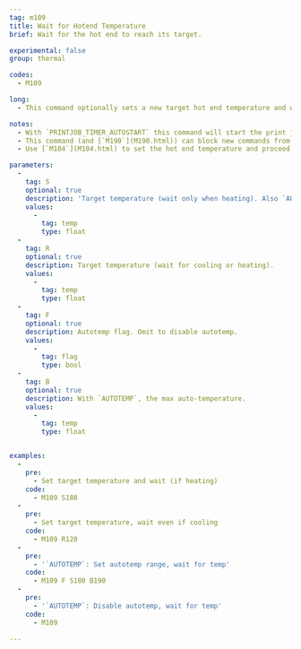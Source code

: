 ```yaml
---
tag: m109
title: Wait for Hotend Temperature
brief: Wait for the hot end to reach its target.

experimental: false
group: thermal

codes:
  - M109

long:
  - This command optionally sets a new target hot end temperature and waits for the target temperature to be reached before proceeding. If the temperature is set with `S` then it waits *only when heating*.

notes:
  - With `PRINTJOB_TIMER_AUTOSTART` this command will start the print job if heating, and stop the print job timer if the temperature is set at or below half of `EXTRUDE_MINTEMP`.
  - This command (and [`M190`](M190.html)) can block new commands from the host. To break out of wait for temperature using `M108` from the host, enable `EMERGENCY_PARSER`.
  - Use [`M104`](M104.html) to set the hot end temperature and proceed without waiting.

parameters:
  -
    tag: S
    optional: true
    description: 'Target temperature (wait only when heating). Also `AUTOTEMP`: The min auto-temperature.'
    values:
      -
        tag: temp
        type: float
  -
    tag: R
    optional: true
    description: Target temperature (wait for cooling or heating).
    values:
      -
        tag: temp
        type: float
  -
    tag: F
    optional: true
    description: Autotemp flag. Omit to disable autotemp.
    values:
      -
        tag: flag
        type: bool
  -
    tag: B
    optional: true
    description: With `AUTOTEMP`, the max auto-temperature.
    values:
      -
        tag: temp
        type: float


examples:
  -
    pre:
      - Set target temperature and wait (if heating)
    code:
      - M109 S180
  -
    pre:
      - Set target temperature, wait even if cooling
    code:
      - M109 R120
  -
    pre:
      - '`AUTOTEMP`: Set autotemp range, wait for temp'
    code:
      - M109 F S180 B190
  -
    pre:
      - '`AUTOTEMP`: Disable autotemp, wait for temp'
    code:
      - M109

---
```


